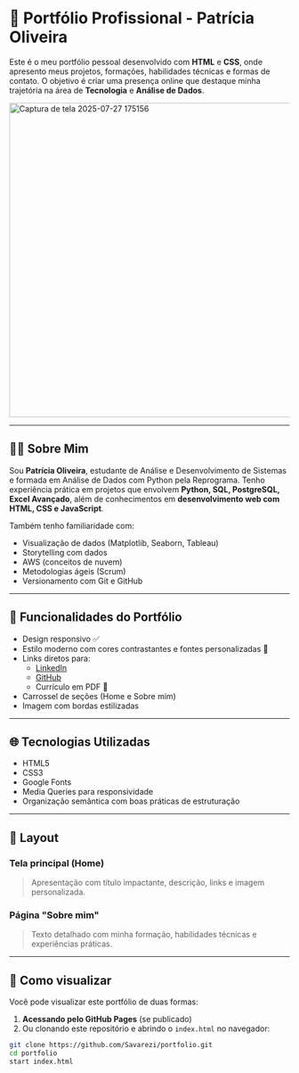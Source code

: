 # 💼 Portfólio Profissional - Patrícia Oliveira

Este é o meu portfólio pessoal desenvolvido com **HTML** e **CSS**, onde apresento meus projetos, formações, habilidades técnicas e formas de contato. O objetivo é criar uma presença online que destaque minha trajetória na área de **Tecnologia** e **Análise de Dados**.

<img width="999" height="564" alt="Captura de tela 2025-07-27 175156" src="https://github.com/user-attachments/assets/35a61e86-e963-4e1f-a49a-554e2d28e722" />



---

## 👩‍💻 Sobre Mim

Sou **Patrícia Oliveira**, estudante de Análise e Desenvolvimento de Sistemas e formada em Análise de Dados com Python pela Reprograma. Tenho experiência prática em projetos que envolvem **Python, SQL, PostgreSQL, Excel Avançado**, além de conhecimentos em **desenvolvimento web com HTML, CSS e JavaScript**.

Também tenho familiaridade com:
- Visualização de dados (Matplotlib, Seaborn, Tableau)
- Storytelling com dados
- AWS (conceitos de nuvem)
- Metodologias ágeis (Scrum)
- Versionamento com Git e GitHub

---

## 🎯 Funcionalidades do Portfólio

- Design responsivo ✅
- Estilo moderno com cores contrastantes e fontes personalizadas 🎨
- Links diretos para:
  - [LinkedIn](https://www.linkedin.com/in/savarezi)
  - [GitHub](https://github.com/Savarezi)
  - Currículo em PDF 📄
- Carrossel de seções (Home e Sobre mim)
- Imagem com bordas estilizadas

---

## 🌐 Tecnologias Utilizadas

- HTML5
- CSS3
- Google Fonts
- Media Queries para responsividade
- Organização semântica com boas práticas de estruturação

---

## 📸 Layout

### Tela principal (Home)

> Apresentação com título impactante, descrição, links e imagem personalizada.

### Página "Sobre mim"

> Texto detalhado com minha formação, habilidades técnicas e experiências práticas.

---

## 🚀 Como visualizar

Você pode visualizar este portfólio de duas formas:

1. **Acessando pelo GitHub Pages** (se publicado)
2. Ou clonando este repositório e abrindo o `index.html` no navegador:

```bash
git clone https://github.com/Savarezi/portfolio.git
cd portfolio
start index.html
